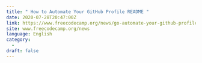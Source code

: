 ```yaml
---
title: " How to Automate Your GitHub Profile README "
date: 2020-07-28T20:47:00Z
link: https://www.freecodecamp.org/news/go-automate-your-github-profile-readme/?utm_medium=RSS&utm_source=news.12bit.vn
site: www.freecodecamp.org/news
language: English
category:
  -   
draft: false
---
```

